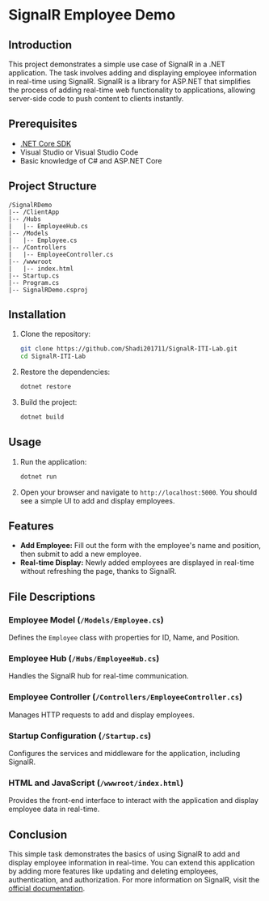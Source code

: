 # SignalR Employee Demo

## Introduction
This project demonstrates a simple use case of SignalR in a .NET application. The task involves adding and displaying employee information in real-time using SignalR. SignalR is a library for ASP.NET that simplifies the process of adding real-time web functionality to applications, allowing server-side code to push content to clients instantly.

## Prerequisites
- [.NET Core SDK](https://dotnet.microsoft.com/download)
- Visual Studio or Visual Studio Code
- Basic knowledge of C# and ASP.NET Core

## Project Structure
```
/SignalRDemo
|-- /ClientApp
|-- /Hubs
|   |-- EmployeeHub.cs
|-- /Models
|   |-- Employee.cs
|-- /Controllers
|   |-- EmployeeController.cs
|-- /wwwroot
|   |-- index.html
|-- Startup.cs
|-- Program.cs
|-- SignalRDemo.csproj
```

## Installation
1. Clone the repository:
   ```sh
   git clone https://github.com/Shadi201711/SignalR-ITI-Lab.git
   cd SignalR-ITI-Lab
   ```

2. Restore the dependencies:
   ```sh
   dotnet restore
   ```

3. Build the project:
   ```sh
   dotnet build
   ```

## Usage
1. Run the application:
   ```sh
   dotnet run
   ```

2. Open your browser and navigate to `http://localhost:5000`. You should see a simple UI to add and display employees.

## Features
- **Add Employee:** Fill out the form with the employee's name and position, then submit to add a new employee.
- **Real-time Display:** Newly added employees are displayed in real-time without refreshing the page, thanks to SignalR.

## File Descriptions

### Employee Model (`/Models/Employee.cs`)
Defines the `Employee` class with properties for ID, Name, and Position.

### Employee Hub (`/Hubs/EmployeeHub.cs`)
Handles the SignalR hub for real-time communication.

### Employee Controller (`/Controllers/EmployeeController.cs`)
Manages HTTP requests to add and display employees.

### Startup Configuration (`/Startup.cs`)
Configures the services and middleware for the application, including SignalR.

### HTML and JavaScript (`/wwwroot/index.html`)
Provides the front-end interface to interact with the application and display employee data in real-time.

## Conclusion
This simple task demonstrates the basics of using SignalR to add and display employee information in real-time. You can extend this application by adding more features like updating and deleting employees, authentication, and authorization. For more information on SignalR, visit the [official documentation](https://docs.microsoft.com/en-us/aspnet/core/signalr/introduction?view=aspnetcore-5.0).
